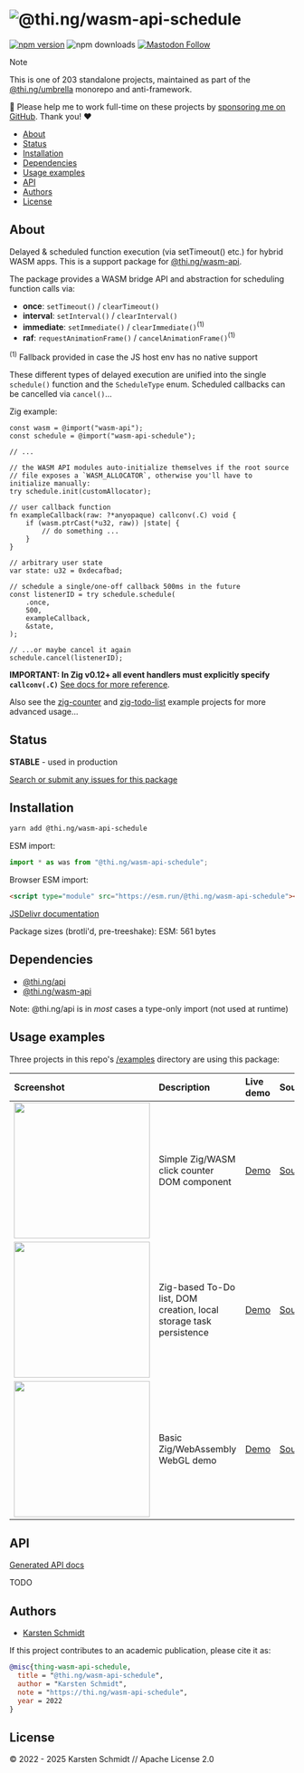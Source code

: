 <!-- This file is generated - DO NOT EDIT! -->
<!-- Please see: https://github.com/thi-ng/umbrella/blob/develop/CONTRIBUTING.md#changes-to-readme-files -->
# ![@thi.ng/wasm-api-schedule](https://raw.githubusercontent.com/thi-ng/umbrella/develop/assets/banners/thing-wasm-api-schedule.svg?a0090c2a)

[![npm version](https://img.shields.io/npm/v/@thi.ng/wasm-api-schedule.svg)](https://www.npmjs.com/package/@thi.ng/wasm-api-schedule)
![npm downloads](https://img.shields.io/npm/dm/@thi.ng/wasm-api-schedule.svg)
[![Mastodon Follow](https://img.shields.io/mastodon/follow/109331703950160316?domain=https%3A%2F%2Fmastodon.thi.ng&style=social)](https://mastodon.thi.ng/@toxi)

> [!NOTE]
> This is one of 203 standalone projects, maintained as part
> of the [@thi.ng/umbrella](https://github.com/thi-ng/umbrella/) monorepo
> and anti-framework.
>
> 🚀 Please help me to work full-time on these projects by [sponsoring me on
> GitHub](https://github.com/sponsors/postspectacular). Thank you! ❤️

- [About](#about)
- [Status](#status)
- [Installation](#installation)
- [Dependencies](#dependencies)
- [Usage examples](#usage-examples)
- [API](#api)
- [Authors](#authors)
- [License](#license)

## About

Delayed & scheduled function execution (via setTimeout() etc.) for hybrid WASM apps. This is a support package for [@thi.ng/wasm-api](https://github.com/thi-ng/umbrella/tree/develop/packages/wasm-api).

The package provides a WASM bridge API and abstraction for scheduling function
calls via:

- **once**: `setTimeout()` / `clearTimeout()`
- **interval**: `setInterval()` / `clearInterval()`
- **immediate**: `setImmediate()` / `clearImmediate()`<sup>(1)</sup>
- **raf**: `requestAnimationFrame()` / `cancelAnimationFrame()`<sup>(1)</sup>

<sup>(1)</sup> Fallback provided in case the JS host env has no native support

These different types of delayed execution are unified into the single
`schedule()` function and the `ScheduleType` enum. Scheduled callbacks can be
cancelled via `cancel()`...

Zig example:

```zig
const wasm = @import("wasm-api");
const schedule = @import("wasm-api-schedule");

// ...

// the WASM API modules auto-initialize themselves if the root source
// file exposes a `WASM_ALLOCATOR`, otherwise you'll have to initialize manually:
try schedule.init(customAllocator);

// user callback function
fn exampleCallback(raw: ?*anyopaque) callconv(.C) void {
    if (wasm.ptrCast(*u32, raw)) |state| {
        // do something ...
    }
}

// arbitrary user state
var state: u32 = 0xdecafbad;

// schedule a single/one-off callback 500ms in the future
const listenerID = try schedule.schedule(
    .once,
    500,
    exampleCallback,
    &state,
);

// ...or maybe cancel it again
schedule.cancel(listenerID);
```

**IMPORTANT: In Zig v0.12+ all event handlers must explicitly specify
`callconv(.C)`** [See docs for more
reference](https://docs.thi.ng/umbrella/wasm-api-bindgen/interfaces/FuncPointer.html).

Also see the
[zig-counter](https://github.com/thi-ng/umbrella/blob/develop/examples/zig-counter/)
and
[zig-todo-list](https://github.com/thi-ng/umbrella/blob/develop/examples/zig-todo-list/)
example projects for more advanced usage...

## Status

**STABLE** - used in production

[Search or submit any issues for this package](https://github.com/thi-ng/umbrella/issues?q=%5Bwasm-api-schedule%5D+in%3Atitle)

## Installation

```bash
yarn add @thi.ng/wasm-api-schedule
```

ESM import:

```ts
import * as was from "@thi.ng/wasm-api-schedule";
```

Browser ESM import:

```html
<script type="module" src="https://esm.run/@thi.ng/wasm-api-schedule"></script>
```

[JSDelivr documentation](https://www.jsdelivr.com/)

Package sizes (brotli'd, pre-treeshake): ESM: 561 bytes

## Dependencies

- [@thi.ng/api](https://github.com/thi-ng/umbrella/tree/develop/packages/api)
- [@thi.ng/wasm-api](https://github.com/thi-ng/umbrella/tree/develop/packages/wasm-api)

Note: @thi.ng/api is in _most_ cases a type-only import (not used at runtime)

## Usage examples

Three projects in this repo's
[/examples](https://github.com/thi-ng/umbrella/tree/develop/examples)
directory are using this package:

| Screenshot                                                                                                           | Description                                                        | Live demo                                           | Source                                                                           |
|:---------------------------------------------------------------------------------------------------------------------|:-------------------------------------------------------------------|:----------------------------------------------------|:---------------------------------------------------------------------------------|
| <img src="https://raw.githubusercontent.com/thi-ng/umbrella/develop/assets/examples/zig-counter.png" width="240"/>   | Simple Zig/WASM click counter DOM component                        | [Demo](https://demo.thi.ng/umbrella/zig-counter/)   | [Source](https://github.com/thi-ng/umbrella/tree/develop/examples/zig-counter)   |
| <img src="https://raw.githubusercontent.com/thi-ng/umbrella/develop/assets/examples/zig-todo-list.png" width="240"/> | Zig-based To-Do list, DOM creation, local storage task persistence | [Demo](https://demo.thi.ng/umbrella/zig-todo-list/) | [Source](https://github.com/thi-ng/umbrella/tree/develop/examples/zig-todo-list) |
| <img src="https://raw.githubusercontent.com/thi-ng/umbrella/develop/assets/examples/zig-webgl.avif" width="240"/>    | Basic Zig/WebAssembly WebGL demo                                   | [Demo](https://demo.thi.ng/umbrella/zig-webgl/)     | [Source](https://github.com/thi-ng/umbrella/tree/develop/examples/zig-webgl)     |

## API

[Generated API docs](https://docs.thi.ng/umbrella/wasm-api-schedule/)

TODO

## Authors

- [Karsten Schmidt](https://thi.ng)

If this project contributes to an academic publication, please cite it as:

```bibtex
@misc{thing-wasm-api-schedule,
  title = "@thi.ng/wasm-api-schedule",
  author = "Karsten Schmidt",
  note = "https://thi.ng/wasm-api-schedule",
  year = 2022
}
```

## License

&copy; 2022 - 2025 Karsten Schmidt // Apache License 2.0
